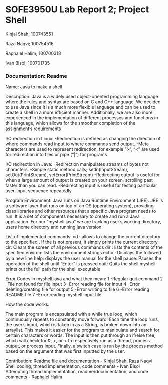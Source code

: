 # SOFE3950U Lab Report 2; Project Shell

Kinjal Shah; 100743551

Raza Naqvi; 100754516

Raphaiel Halim; 100700318

Ivan Bisol; 100701735

### Documentation: Readme

Name: Java to make a shell 

Description: 
Java is a widely used object-oriented programming language where the rules and syntax are based on C and C++ language. 
We decided to use Java since it is a much more flexible language and can be used to create a shell in a more efficient manner.
Additionally, we are also more experienced in the implementation of different processes and functions in this language, which allows for the smoother completion of the assignment’s requirements

I/O redirection in Linux:
-Redirection is defined as changing the direction of where commands read input to where commands send output. 
-Meta characters are used to represent redirection, for example “>”, “<” are used for redirection into files or pipe (“|”) for programs

I/O redirection in Java:
-Redirection manipulates streams of bytes not characters. 
-Simple static method calls; setIn(InputStream), setOut(PrintStream), setError(PrintStream)
-Redirecting output is useful for when a large amount of output is created on your screen, scrolling past faster than you can read. 
-Redirecting input is useful for testing particular user-input sequence repeatedly


Program Environment: 
Java runs on Java Runtime Environment (JRE). JRE is a software layer that runs on top of an OS (operating system), providing class libraries and other resources that a specific Java program needs to run.
It is a set of components necessary to create and run a Java application.
For our “myshell.java” we are tracking user’s working directory, users home directory and running java version.


List of implemented commands:
cd <directory>: allows to change the current directory to the specified <directory>. If the <directory> is not present, it simply prints the current directory. 
clr: Clears the screen of all previous commands
dir <directory>: lists the contents of the specified <directory>
environ: lists the environment strings
echo <comment>: Displays the <comment> followed by a new line
help: displays the user manual for the shell
pause: Pauses the operation of the shell until “Enter” is pressed
quit: Quits the shell
myshell: prints out the full path for the shell executable

Error Codes in myshell.java and what they mean:
1 -Regular quit command
2 -File not found for file input
3 -Error reading file for input 
4 -Error deleting/creating file for output
5 -Error writing to file
6 -Error reading README file
7 -Error reading myshell input file


How the code works:

The main program is encapsulated with a while true loop, which continuously repeats to constantly move forward. Each time the loop runs, the user’s input, which is taken in as a String, is broken down into an arraylist.
This makes it easier for the program to manipulate and search for certain characters or words. The input is then put through an if/else tree, which will check for &, >, or < to respectively run as a thread, process output, or process input.
Finally, a switch case is run by the process method based on the argument that was first inputted by the user.

Contribution:
Readme file and documentation - Kinjal Shah, Raza Naqvi
Shell coding, thread implementation, code comments - Ivan Bisol
Attempting thread implementation, readme/documentation, and code comments - Raphaiel Halim

